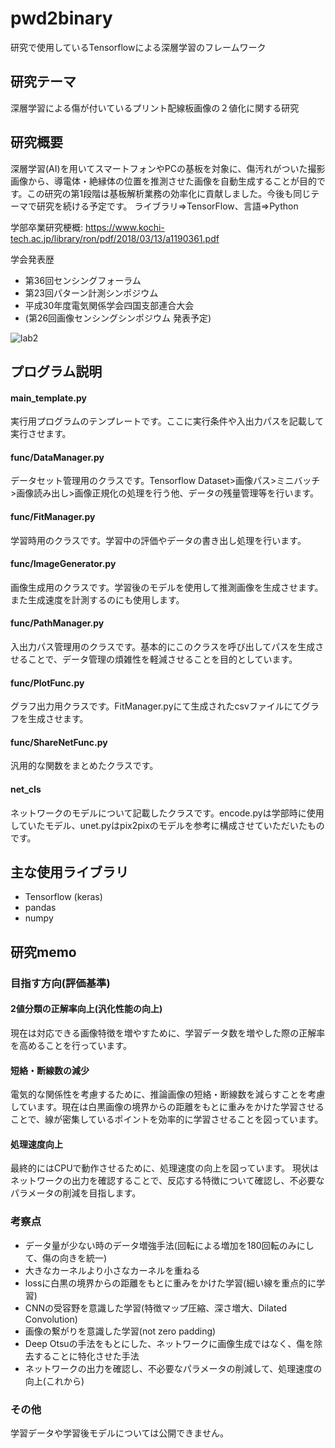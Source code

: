 # pwd2binary
研究で使用しているTensorflowによる深層学習のフレームワーク

## 研究テーマ
深層学習による傷が付いているプリント配線板画像の２値化に関する研究

## 研究概要
深層学習(AI)を用いてスマートフォンやPCの基板を対象に、傷汚れがついた撮影画像から、導電体・絶縁体の位置を推測させた画像を自動生成することが目的です。この研究の第1段階は基板解析業務の効率化に貢献しました。今後も同じテーマで研究を続ける予定です。
ライブラリ⇒TensorFlow、言語⇒Python

学部卒業研究梗概: https://www.kochi-tech.ac.jp/library/ron/pdf/2018/03/13/a1190361.pdf

学会発表歴
- 第36回センシングフォーラム
- 第23回パターン計測シンポジウム
- 平成30年度電気関係学会四国支部連合大会
- (第26回画像センシングシンポジウム 発表予定)

![lab2](https://user-images.githubusercontent.com/18644840/79046554-a07b1100-7c4c-11ea-93d5-b07fd6b27b9b.png)

## プログラム説明
#### main_template.py
実行用プログラムのテンプレートです。ここに実行条件や入出力パスを記載して実行させます。
#### func/DataManager.py
データセット管理用のクラスです。Tensorflow Dataset>画像パス>ミニバッチ>画像読み出し>画像正規化の処理を行う他、データの残量管理等を行います。
#### func/FitManager.py
学習時用のクラスです。学習中の評価やデータの書き出し処理を行います。
#### func/ImageGenerator.py
画像生成用のクラスです。学習後のモデルを使用して推測画像を生成させます。また生成速度を計測するのにも使用します。
#### func/PathManager.py
入出力パス管理用のクラスです。基本的にこのクラスを呼び出してパスを生成させることで、データ管理の煩雑性を軽減させることを目的としています。
#### func/PlotFunc.py
グラフ出力用クラスです。FitManager.pyにて生成されたcsvファイルにてグラフを生成させます。
#### func/ShareNetFunc.py
汎用的な関数をまとめたクラスです。
#### net_cls
ネットワークのモデルについて記載したクラスです。encode.pyは学部時に使用していたモデル、unet.pyはpix2pixのモデルを参考に構成させていただいたものです。

## 主な使用ライブラリ
- Tensorflow (keras)
- pandas
- numpy

## 研究memo

### 目指す方向(評価基準)
#### 2値分類の正解率向上(汎化性能の向上)
現在は対応できる画像特徴を増やすために、学習データ数を増やした際の正解率を高めることを行っています。
#### 短絡・断線数の減少
電気的な関係性を考慮するために、推論画像の短絡・断線数を減らすことを考慮しています。現在は白黒画像の境界からの距離をもとに重みをかけた学習させることで、線が密集しているポイントを効率的に学習させることを図っています。
#### 処理速度向上
最終的にはCPUで動作させるために、処理速度の向上を図っています。
現状はネットワークの出力を確認することで、反応する特徴について確認し、不必要なパラメータの削減を目指します。

### 考察点
- データ量が少ない時のデータ増強手法(回転による増加を180回転のみにして、傷の向きを統一)
- 大きなカーネルより小さなカーネルを重ねる
- lossに白黒の境界からの距離をもとに重みをかけた学習(細い線を重点的に学習)
- CNNの受容野を意識した学習(特徴マップ圧縮、深さ増大、Dilated Convolution)
- 画像の繋がりを意識した学習(not zero padding)
- Deep Otsuの手法をもとにした、ネットワークに画像生成ではなく、傷を除去することに特化させた手法
- ネットワークの出力を確認し、不必要なパラメータの削減して、処理速度の向上(これから)

### その他
学習データや学習後モデルについては公開できません。
